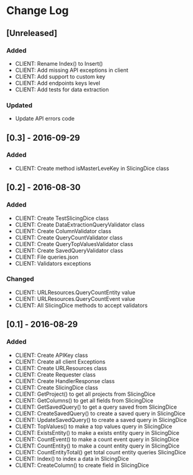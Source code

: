 # Change Log

## [Unreleased]
### Added
- CLIENT: Rename Index() to Insert()
- CLIENT: Add missing API exceptions in client
- CLIENT: Add support to custom key
- CLIENT: Add endpoints keys level
- CLIENT: Add tests for data extraction

### Updated
- Update API errors code

## [0.3] - 2016-09-29
### Added
- CLIENT: Create method isMasterLeveKey in SlicingDice class

## [0.2] - 2016-08-30
### Added
- CLIENT: Create TestSlicingDice class
- CLIENT: Create DataExtractionQueryValidator class
- CLIENT: Create ColumnValidator class
- CLIENT: Create QueryCountValidator class
- CLIENT: Create QueryTopValuesValidator class
- CLIENT: Create SavedQueryValidator class
- CLIENT: File queries.json
- CLIENT: Validators exceptions

### Changed
- CLIENT: URLResources.QueryCountEntity value
- CLIENT: URLResources.QueryCountEvent value
- CLIENT: All SlicingDice methods to accept validators

## [0.1] - 2016-08-29
### Added
- CLIENT: Create APIKey class
- CLIENT: Create all client Exceptions
- CLIENT: Create URLResources class
- CLIENT: Create Requester class
- CLIENT: Create HandlerResponse class
- CLIENT: Create SlicingDice class
- CLIENT: GetProject() to get all projects from SlicingDice
- CLIENT: GetColumns() to get all fields from SlicingDice
- CLIENT: GetSavedQuery() to get a query saved from SlicingDice
- CLIENT: CreateSavedQuery() to create a saved query in SlicingDice
- CLIENT: UpdateSavedQuery() to create a saved query in SlicingDice
- CLIENT: TopValues() to make a top values query in SlicingDice
- CLIENT: ExistsEntity() to make a exists entity query in SlicingDice
- CLIENT: CountEvent() to make a count event query in SlicingDice
- CLIENT: CountEntity() to make a count entity query in SlicingDice
- CLIENT: CountEntityTotal() get total count entity queries SlicingDice
- CLIENT: Index() to index a data in SlicingDice
- CLIENT: CreateColumn() to create field in SlicingDice
